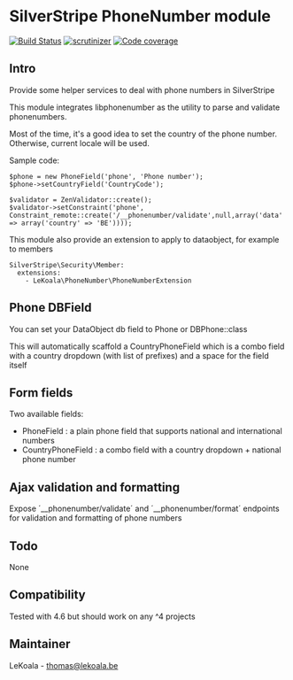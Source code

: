 # SilverStripe PhoneNumber module

[![Build Status](https://travis-ci.com/lekoala/silverstripe-phonenumber.svg?branch=master)](https://travis-ci.com/lekoala/silverstripe-phonenumber/)
[![scrutinizer](https://scrutinizer-ci.com/g/lekoala/silverstripe-phonenumber/badges/quality-score.png?b=master)](https://scrutinizer-ci.com/g/lekoala/silverstripe-phonenumber/)
[![Code coverage](https://codecov.io/gh/lekoala/silverstripe-phonenumber/branch/master/graph/badge.svg)](https://codecov.io/gh/lekoala/silverstripe-phonenumber)

## Intro

Provide some helper services to deal with phone numbers in SilverStripe

This module integrates libphonenumber as the utility to parse and validate
phonenumbers.

Most of the time, it's a good idea to set the country of the phone number.
Otherwise, current locale will be used.

Sample code:

	$phone = new PhoneField('phone', 'Phone number');
	$phone->setCountryField('CountryCode');

	$validator = ZenValidator::create();
	$validator->setConstraint('phone', Constraint_remote::create('/__phonenumber/validate',null,array('data' => array('country' => 'BE'))));

This module also provide an extension to apply to dataobject, for example to members

	SilverStripe\Security\Member:
      extensions:
        - LeKoala\PhoneNumber\PhoneNumberExtension

## Phone DBField

You can set your DataObject db field to Phone or DBPhone::class

This will automatically scaffold a CountryPhoneField which is a combo field with a country dropdown (with list of prefixes) and a space for the field itself

## Form fields

Two available fields:
- PhoneField : a plain phone field that supports national and international numbers
- CountryPhoneField : a combo field with a country dropdown + national phone number

## Ajax validation and formatting

Expose ´__phonenumber/validate´ and ´__phonenumber/format´ endpoints for validation and formatting of phone numbers

## Todo

None

## Compatibility

Tested with 4.6 but should work on any ^4 projects

## Maintainer

LeKoala - thomas@lekoala.be
